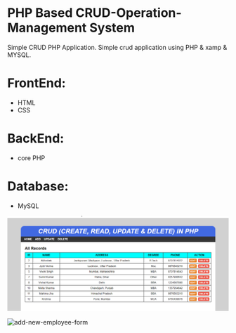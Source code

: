 # PHP Based CRUD-Operation-Management System
Simple CRUD PHP Application. 
Simple crud application using PHP & xamp & MYSQL.

# FrontEnd:
- HTML
- CSS
 
# BackEnd:
- core PHP
   
# Database:
- MySQL

![home](https://github.com/Abhishek5165/Php_Crud/blob/main/D1.png)

![add-new-employee-form](https://github.com/mdtalalwasim/PHP-MySQL-CRUD-Operation-Employee-Management-CRUD/assets/91146041/f04bbda7-46aa-441c-9538-5d31c461fd39)
